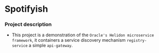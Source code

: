 # Spotifyish

### Project description

- This project is a demonstration of the `Oracle's Helidon microservice framework`, it containers a 
service discovery mechanism `registry-service` a simple `api-gateway`.
